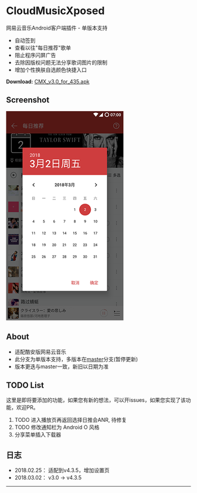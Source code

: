 # CloudMusicXposed #

网易云音乐Android客户端插件 - 单版本支持

- 自动签到
- 查看以往"每日推荐"歌单
- 阻止程序闪屏广告
- 去除因版权问题无法分享歌词图片的限制
- 增加个性换肤自选颜色快捷入口

**Download:**  [CMX_v3.0_for_435.apk](https://github.com/XF-zhjnc/CloudMusicXposed/blob/SingleVersionSupport/app/CMX_v3.0_for_435.apk)

## Screenshot ##

![](/screenshot/ss04.png) 


## About ##

- 适配酷安版网易云音乐
- 此分支为单版本支持，多版本在[master](https://github.com/XF-zhjnc/CloudMusicXposed/tree/master)分支(暂停更新)
- 版本更迭与master一致，新旧以日期为准

## TODO List ##

这里是即将要添加的功能，如果您有新的想法，可以开issues，如果您实现了该功能，欢迎PR。

1. TODO 进入播放页再返回选择日推会ANR, 待修复
2. TODO 修改通知栏为 Android O 风格
3. 分享菜单插入下载器

## 日志 ##

* 2018.02.25： 适配到v4.3.5，增加设置页
* 2018.03.02： v3.0 -> v4.3.5

------